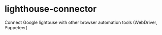 # lighthouse-connector
Connect Google lightouse with other browser automation tools (WebDriver, Puppeteer)
